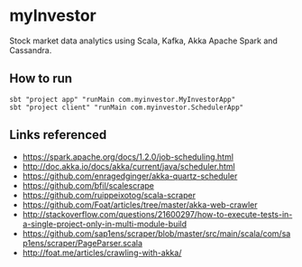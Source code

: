 # myInvestor
Stock market data analytics using Scala, Kafka, Akka Apache Spark and Cassandra.


## How to run
```
sbt "project app" "runMain com.myinvestor.MyInvestorApp"
sbt "project client" "runMain com.myinvestor.SchedulerApp"
```

## Links referenced
* https://spark.apache.org/docs/1.2.0/job-scheduling.html
* http://doc.akka.io/docs/akka/current/java/scheduler.html
* https://github.com/enragedginger/akka-quartz-scheduler
* https://github.com/bfil/scalescrape
* https://github.com/ruippeixotog/scala-scraper
* https://github.com/Foat/articles/tree/master/akka-web-crawler
* http://stackoverflow.com/questions/21600297/how-to-execute-tests-in-a-single-project-only-in-multi-module-build
* https://github.com/sap1ens/scraper/blob/master/src/main/scala/com/sap1ens/scraper/PageParser.scala
* http://foat.me/articles/crawling-with-akka/

